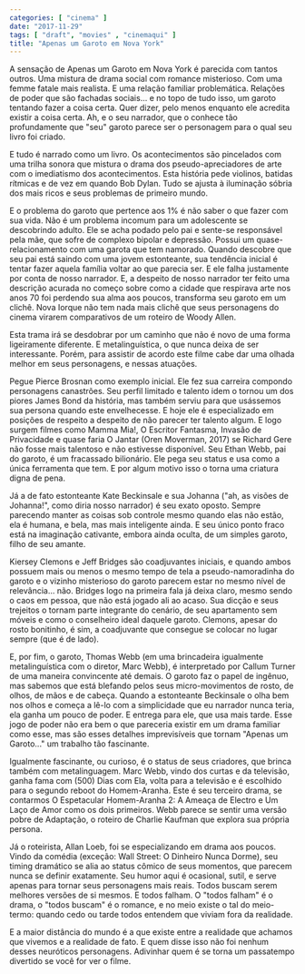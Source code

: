 ```yaml
---
categories: [ "cinema" ]
date: "2017-11-29"
tags: [ "draft", "movies" , "cinemaqui" ]
title: "Apenas um Garoto em Nova York"
---
```

A sensação de Apenas um Garoto em Nova York é parecida com tantos
outros. Uma mistura de drama social com romance misterioso. Com uma femme
fatale mais realista. E uma relação familiar problemática. Relações
de poder que são fachadas sociais... e no topo de tudo isso, um garoto
tentando fazer a coisa certa. Quer dizer, pelo menos enquanto ele
acredita existir a coisa certa. Ah, e o seu narrador, que o conhece tão
profundamente que "seu" garoto parece ser o personagem para o qual seu
livro foi criado.

E tudo é narrado como um livro. Os acontecimentos são pincelados com
uma trilha sonora que mistura o drama dos pseudo-apreciadores de arte com
o imediatismo dos acontecimentos. Esta história pede violinos, batidas
rítmicas e de vez em quando Bob Dylan. Tudo se ajusta à iluminação
sóbria dos mais ricos e seus problemas de primeiro mundo.

E o problema do garoto que pertence aos 1% é não saber o que fazer com
sua vida. Não é um problema incomum para um adolescente se descobrindo
adulto. Ele se acha podado pelo pai e sente-se responsável pela mãe,
que sofre de complexo bipolar e depressão. Possui um quase-relacionamento
com uma garota que tem namorado. Quando descobre que seu pai está saindo
com uma jovem estonteante, sua tendência inicial é tentar fazer aquela
família voltar ao que parecia ser. E ele falha justamente por conta de
nosso narrador. E, a despeito de nosso narrador ter feito uma descrição
acurada no começo sobre como a cidade que respirava arte nos anos 70 foi
perdendo sua alma aos poucos, transforma seu garoto em um clichê. Nova
Iorque não tem nada mais clichê que seus personagens do cinema virarem
comparativos de um roteiro de Woody Allen.

Esta trama irá se desdobrar por um caminho que não é novo de uma
forma ligeiramente diferente. E metalinguística, o que nunca deixa de
ser interessante. Porém, para assistir de acordo este filme cabe dar
uma olhada melhor em seus personagens, e nessas atuações.

Pegue Pierce Brosnan como exemplo inicial. Ele fez sua carreira compondo
personagens canastrões. Seu perfil limitado e talento idem o tornou um
dos piores James Bond da história, mas também serviu para que usássemos
sua persona quando este envelhecesse. E hoje ele é especializado em
posições de respeito a despeito de não parecer ter talento algum. E
logo surgem filmes como Mamma Mia!, O Escritor Fantasma, Invasão de
Privacidade e quase faria O Jantar (Oren Moverman, 2017) se Richard Gere
não fosse mais talentoso e não estivesse disponível. Seu Ethan Webb,
pai do garoto, é um fracassado bilionário. Ele pega seu status e usa
como a única ferramenta que tem. E por algum motivo isso o torna uma
criatura digna de pena.

Já a de fato estonteante Kate Beckinsale e sua Johanna ("ah, as visões
de Johanna!", como diria nosso narrador) é seu exato oposto. Sempre
parecendo manter as coisas sob controle mesmo quando elas não estão,
ela é humana, e bela, mas mais inteligente ainda. E seu único ponto
fraco está na imaginação cativante, embora ainda oculta, de um simples
garoto, filho de seu amante.

Kiersey Clemons e Jeff Bridges são coadjuvantes iniciais, e quando
ambos possuem mais ou menos o mesmo tempo de tela a pseudo-namoradinha do
garoto e o vizinho misterioso do garoto parecem estar no mesmo nível de
relevância... não. Bridges logo na primeira fala já deixa claro, mesmo
sendo o caos em pessoa, que não está jogado ali ao acaso. Sua dicção e
seus trejeitos o tornam parte integrante do cenário, de seu apartamento
sem móveis e como o conselheiro ideal daquele garoto. Clemons, apesar
do rosto bonitinho, é sim, a coadjuvante que consegue se colocar no
lugar sempre (que é de lado).

E, por fim, o garoto, Thomas Webb (em uma brincadeira igualmente
metalinguística com o diretor, Marc Webb), é interpretado por Callum
Turner de uma maneira convincente até demais. O garoto faz o papel de
ingênuo, mas sabemos que está blefando pelos seus micro-movimentos de
rosto, de olhos, de mãos e de cabeça. Quando a estonteante Beckinsale o
olha bem nos olhos e começa a lê-lo com a simplicidade que eu narrador
nunca teria, ela ganha um pouco de poder. E entrega para ele, que usa
mais tarde. Esse jogo de poder não era bem o que pareceria existir em
um drama familiar como esse, mas são esses detalhes imprevisíveis que
tornam "Apenas um Garoto..." um trabalho tão fascinante.

Igualmente fascinante, ou curioso, é o status de seus criadores,
que brinca também com metalinguagem. Marc Webb, vindo dos curtas e da
televisão, ganha fama com (500) Dias com Ela, volta para a televisão e
é escolhido para o segundo reboot do Homem-Aranha. Este é seu terceiro
drama, se contarmos O Espetacular Homem-Aranha 2: A Ameaça de Electro
e Um Laço de Amor como os dois primeiros. Webb parece se sentir uma
versão pobre de Adaptação, o roteiro de Charlie Kaufman que explora
sua própria persona.

Já o roteirista, Allan Loeb, foi se especializando em drama aos
poucos. Vindo da comédia (exceção: Wall Street: O Dinheiro Nunca
Dorme), seu timing dramático se alia ao status cômico de seus momentos,
que parecem nunca se definir exatamente. Seu humor aqui é ocasional,
sutil, e serve apenas para tornar seus personagens mais reais. Todos
buscam serem melhores versões de si mesmos. E todos falham. O "todos
falham" é o drama, o "todos buscam" é o romance, e no meio existe o
tal do meio-termo: quando cedo ou tarde todos entendem que viviam fora
da realidade.

E a maior distância do mundo é a que existe entre a realidade que
achamos que vivemos e a realidade de fato. E quem disse isso não foi
nenhum desses neuróticos personagens. Adivinhar quem é se torna um
passatempo divertido se você for ver o filme.
